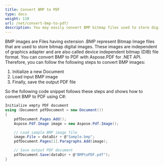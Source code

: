 ```yaml
---
title: Convert BMP to PDF
type: docs
weight: 110
url: /net/convert-bmp-to-pdf/
description: You may easily convert BMP bitmap files used to store digital bitmap images separately from the display device to PDF using Aspose.PDF. for NET.
---
```


BMP images are Files having extension .BMP represent Bitmap Image files that are used to store bitmap digital images. These images are independent of graphics adapter and are also called device independent bitmap (DIB) file format.
You can convert BMP to PDF with Aspose.PDF for .NET API. Therefore, you can follow the following steps to convert BMP images:

1. Initialize a new Document
1. Load input BMP image
1. Finally, save the output PDF file

So the following code snippet follows these steps and shows how to convert BMP to PDF using C#:

```csharp
Initialize empty PDF document
using (Document pdfDocument = new Document())
{
    pdfDocument.Pages.Add();
    Aspose.Pdf.Image image = new Aspose.Pdf.Image();

    // Load sample BMP image file
    image.File = dataDir + @"Sample.bmp";
    pdfDocument.Pages[1].Paragraphs.Add(image);

    // Save output PDF document
    pdfDocument.Save(dataDir + @"BMPtoPDF.pdf");
}
```
